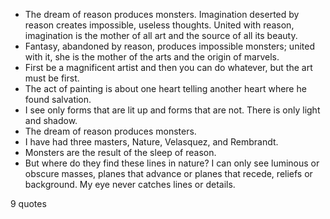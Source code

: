  - The dream of reason produces monsters. Imagination deserted by reason creates impossible, useless thoughts. United with reason, imagination is the mother of all art and the source of all its beauty.
 - Fantasy, abandoned by reason, produces impossible monsters; united with it, she is the mother of the arts and the origin of marvels.
 - First be a magnificent artist and then you can do whatever, but the art must be first.
 - The act of painting is about one heart telling another heart where he found salvation.
 - I see only forms that are lit up and forms that are not. There is only light and shadow.
 - The dream of reason produces monsters.
 - I have had three masters, Nature, Velasquez, and Rembrandt.
 - Monsters are the result of the sleep of reason.
 - But where do they find these lines in nature? I can only see luminous or obscure masses, planes that advance or planes that recede, reliefs or background. My eye never catches lines or details.

9 quotes